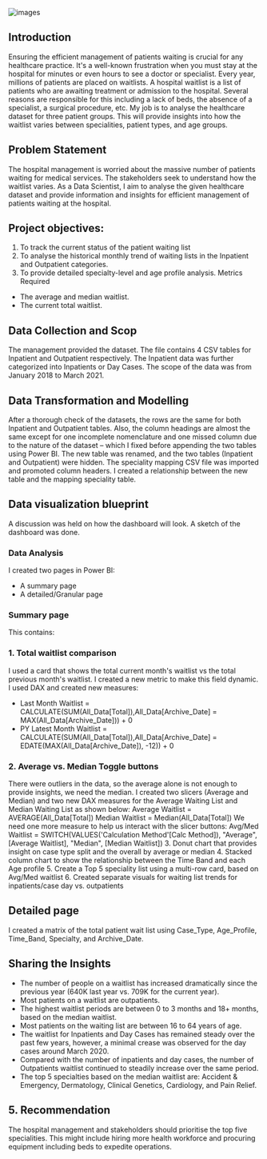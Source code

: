 ![images](https://github.com/user-attachments/assets/98075f6a-8f92-45e6-9494-6afa31b93fbf)

## Introduction
Ensuring the efficient management of patients waiting is crucial for any healthcare practice. It's a well-known frustration when you must stay at the hospital for minutes or even hours to see a doctor or specialist. Every year, millions of patients are placed on waitlists.
A hospital waitlist is a list of patients who are awaiting treatment or admission to the hospital. Several reasons are responsible for this including a lack of beds, the absence of a specialist, a surgical procedure, etc.
My job is to analyse the healthcare dataset for three patient groups. This will provide insights into how the waitlist varies between specialities, patient types, and age groups.
## Problem Statement
The hospital management is worried about the massive number of patients waiting for medical services. The stakeholders seek to understand how the waitlist varies. As a Data Scientist, I aim to analyse the given healthcare dataset and provide information and insights for efficient management of patients waiting at the hospital.
## Project objectives:
1.	To track the current status of the patient waiting list
2.	To analyse the historical monthly trend of waiting lists in the Inpatient and Outpatient categories.
3.	To provide detailed specialty-level and age profile analysis.
Metrics Required
-	The average and median waitlist.
-	The current total waitlist.
## Data Collection and Scop
The management provided the dataset. The file contains 4 CSV tables for Inpatient and Outpatient respectively. The Inpatient data was further categorized into Inpatients or Day Cases. The scope of the data was from January 2018 to March 2021.
## Data Transformation and Modelling
After a thorough check of the datasets, the rows are the same for both Inpatient and Outpatient tables. Also, the column headings are almost the same except for one incomplete nomenclature and one missed column due to the nature of the dataset – which I fixed before appending the two tables using Power BI. The new table was renamed, and the two tables (Inpatient and Outpatient) were hidden.
The speciality mapping CSV file was imported and promoted column headers. I created a relationship between the new table and the mapping speciality table.
## Data visualization blueprint
A discussion was held on how the dashboard will look. A sketch of the dashboard was done. 
### Data Analysis
I created two pages in Power BI: 
-	A summary page
-	A detailed/Granular page
### Summary page
This contains:
### 1.	Total waitlist comparison
I used a card that shows the total current month's waitlist vs the total previous month's waitlist. I created a new metric to make this field dynamic. I used DAX and created new measures:
-	Last Month Waitlist = CALCULATE(SUM(All_Data[Total]),All_Data[Archive_Date] = MAX(All_Data[Archive_Date])) + 0
-	PY Latest Month Waitlist = CALCULATE(SUM(All_Data[Total]),All_Data[Archive_Date] = EDATE(MAX(All_Data[Archive_Date]), -12)) + 0
### 2.	Average vs. Median Toggle buttons
There were outliers in the data, so the average alone is not enough to provide insights, we need the median. I created two slicers (Average and Median) and two new DAX measures for the Average Waiting List and Median Waiting List as shown below:
Average Waitlist = AVERAGE(All_Data[Total])
Median Waitlist = Median(All_Data[Total])
We need one more measure to help us interact with the slicer buttons:
Avg/Med Waitlist = SWITCH(VALUES('Calculation Method'[Calc Method]), "Average", [Average Waitlist], "Median", [Median Waitlist])
3.	Donut chart that provides insight on case type split and the overall by average or median
4.	Stacked column chart to show the relationship between the Time Band and each Age profile
5.  Create a Top 5 speciality list using a multi-row card, based on Avg/Med waitlist
6. Created separate visuals for waiting list trends for inpatients/case day vs. outpatients
## Detailed page
I created a matrix of the total patient wait list using Case_Type, Age_Profile, Time_Band, Specialty, and Archive_Date.
## Sharing the Insights
-	The number of people on a waitlist has increased dramatically since the previous year (640K last year vs. 709K for the current year).
-	Most patients on a waitlist are outpatients.
-	The highest waitlist periods are between 0 to 3 months and 18+ months, based on the median waitlist.
-	Most patients on the waiting list are between 16 to 64 years of age. 
-	The waitlist for Inpatients and Day Cases has remained steady over the past few years, however, a minimal crease was observed for the day cases around March 2020.
-	Compared with the number of inpatients and day cases, the number of Outpatients waitlist continued to steadily increase over the same period.
-	The top 5 specialties based on the median waitlist are: Accident & Emergency, Dermatology, Clinical Genetics, Cardiology, and Pain Relief.
## 5. Recommendation
The hospital management and stakeholders should prioritise the top five specialities. This might include hiring more health workforce and procuring equipment including beds to expedite operations. 
